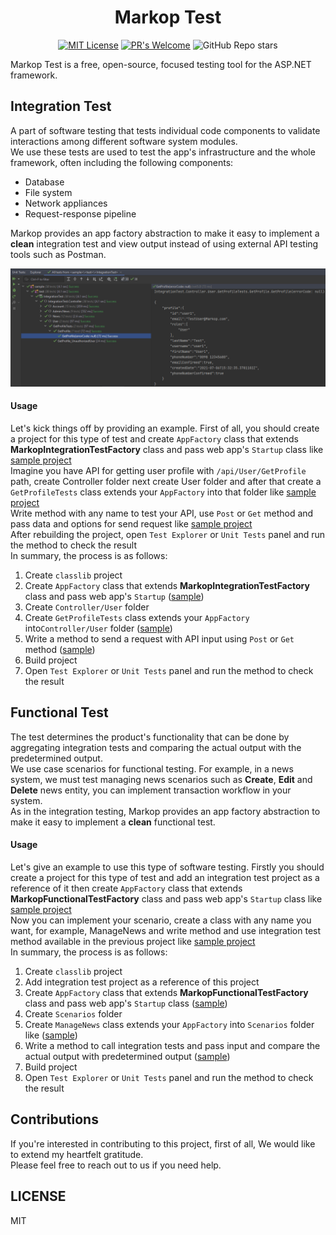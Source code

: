 ﻿<h1 align="center">Markop Test</h1>
<div align="center">
    <p><a href="https://github.com/AliRezaBeigy/MarkopDev/MarkopTest/blob/master/LICENSE"><img src="https://img.shields.io/badge/License-MIT-yellow.svg?style=for-the-badge" alt="MIT License"></a>
    <a href="http://makeapullrequest.com"><img src="https://img.shields.io/badge/PRs-welcome-brightgreen.svg?style=for-the-badge" alt="PR&#39;s Welcome"></a>
    <img src="https://img.shields.io/github/stars/MarkopDev/MarkopTest?style=for-the-badge" alt="GitHub Repo stars"></p>
</div>

Markop Test is a free, open-source, focused testing tool for the ASP.NET framework.

## Integration Test
A part of software testing that tests individual code components to validate interactions among different software system modules. \
We use these tests are used to test the app's infrastructure and the whole framework, often including the following components:
- Database
- File system
- Network appliances
- Request-response pipeline

Markop provides an app factory abstraction to make it easy to implement a **clean** integration test and view output instead of using external API testing tools such as Postman.
<p align="center">
    <img alt="integration-test" src="assets/integration-test.png" width="1271" />
</p>

#### Usage
Let's kick things off by providing an example. First of all, you should create a project for this type of test and
create `AppFactory` class that extends **MarkopIntegrationTestFactory** class and pass web app's `Startup` class like [sample project](https://github.com/MarkopDev/MarkopTest/blob/master/sample/test/IntegrationTest/AppFactory.cs) \
Imagine you have API for getting user profile with `/api/User/GetProfile` path, create Controller folder next create User folder and after that create a `GetProfileTests` class extends your `AppFactory` into that folder like [sample project](https://github.com/MarkopDev/MarkopTest/blob/master/sample/test/IntegrationTest/Controller/User/GetProfileTests.cs) \
Write method with any name to test your API, use `Post` or `Get` method and pass data and options for send request like [sample project](https://github.com/MarkopDev/MarkopTest/blob/master/sample/test/IntegrationTest/Controller/User/GetProfileTests.cs)  \
After rebuilding the project, open `Test Explorer` or `Unit Tests` panel and run the method to check the result \
In summary, the process is as follows:
1. Create `classlib` project
2. Create `AppFactory` class that extends **MarkopIntegrationTestFactory** class and pass web app's `Startup` ([sample](https://github.com/MarkopDev/MarkopTest/blob/master/sample/test/IntegrationTest/AppFactory.cs))
3. Create `Controller/User` folder
4. Create `GetProfileTests` class extends your `AppFactory` into`Controller/User` folder ([sample](https://github.com/MarkopDev/MarkopTest/blob/master/sample/test/IntegrationTest/Controller/User/GetProfileTests.cs))
5. Write a method to send a request with API input using `Post` or `Get` method ([sample](https://github.com/MarkopDev/MarkopTest/blob/master/sample/test/IntegrationTest/Controller/User/GetProfileTests.cs))
6. Build project
7. Open `Test Explorer` or `Unit Tests` panel and run the method to check the result

## Functional Test
The test determines the product's functionality that can be done by aggregating integration tests and comparing the actual output with the predetermined output. \
We use case scenarios for functional testing. For example, in a news system, we must test managing news scenarios such as **Create**, **Edit** and **Delete** news entity, you can implement transaction workflow in your system. \
As in the integration testing, Markop provides an app factory abstraction to make it easy to implement a **clean** functional test.

#### Usage
Let's give an example to use this type of software testing. Firstly you should create a project for this type of test and add an integration test project as a reference of it then create `AppFactory` class that extends **MarkopFunctionalTestFactory** class and pass web app's `Startup` class like [sample project](https://github.com/MarkopDev/MarkopTest/blob/master/sample/test/FunctionalTest/AppFactory.cs) \
Now you can implement your scenario, create a class with any name you want, for example, ManageNews and write method and use integration test method available in the previous project like [sample project](https://github.com/MarkopDev/MarkopTest/blob/master/sample/test/FunctionalTest/Scenarios/ManageNews.cs) \
In summary, the process is as follows:
1. Create `classlib` project
2. Add integration test project as a reference of this project
3. Create `AppFactory` class that extends **MarkopFunctionalTestFactory** class and pass web app's `Startup` class ([sample](https://github.com/MarkopDev/MarkopTest/blob/master/sample/test/FunctionalTest/AppFactory.cs))
4. Create `Scenarios` folder
5. Create `ManageNews` class extends your `AppFactory` into `Scenarios` folder like ([sample](https://github.com/MarkopDev/MarkopTest/blob/master/sample/test/FunctionalTest/Scenarios/ManageNews.cs))
6. Write a method to call integration tests and pass input and compare the actual output with predetermined output ([sample](https://github.com/MarkopDev/MarkopTest/blob/master/sample/test/FunctionalTest/Scenarios/ManageNews.cs))
7. Build project
8. Open `Test Explorer` or `Unit Tests` panel and run the method to check the result

## Contributions
If you're interested in contributing to this project, first of all, We would like to extend my heartfelt gratitude. \
Please feel free to reach out to us if you need help.

## LICENSE
MIT